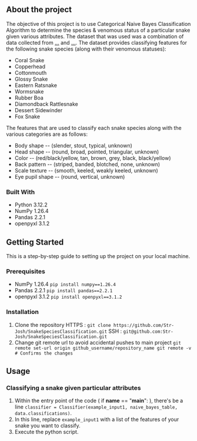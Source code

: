 ## About the project
The objective of this project is to use Categorical Naive Bayes Classification Algorithm to determine the species & venomous status of a particular snake given various attributes.
The dataset that was used was a combination of data collected from [...]() and [...]().
The dataset provides classifying features for the following snake species (along with their venomous statuses):
  - Coral Snake
  - Copperhead
  - Cottonmouth
  - Glossy Snake
  - Eastern Ratsnake
  - Wormsnake
  - Rubber Boa
  - Diamondback Rattlesnake
  - Dessert Sidewinder
  - Fox Snake

The features that are used to classify each snake species along with the various categories are as follows:
  - Body shape -- (slender, stout, typical, unknown)
  - Head shape -- (round, broad, pointed, triangular, unknown)
  - Color -- (red/black/yellow, tan, brown, grey, black, black/yellow)
  - Back pattern -- (striped, banded, blotched, none, unknown)
  - Scale texture -- (smooth, keeled, weakly keeled, unknown)
  - Eye pupil shape -- (round, vertical, unknown)

### Built With
  - Python 3.12.2
  - NumPy 1.26.4
  - Pandas 2.2.1
  - openpyxl 3.1.2


## Getting Started
This is a step-by-step guide to setting up the project on your local machine.

### Prerequisites
- NumPy 1.26.4
    `pip install numpy==1.26.4`
- Pandas 2.2.1
    `pip install pandas==2.2.1`
- openpyxl 3.1.2
    `pip install openpyxl==3.1.2`

### Installation
1. Clone the repository
  HTTPS : `git clone https://github.com/Str-Josh/SnakeSpeciesClassification.git`
  SSH : `git@github.com:Str-Josh/SnakeSpeciesClassification.git`
3. Change git remote url to avoid accidental pushes to main project
  `git remote set-url origin github_username/repository_name
   git remote -v # Confirms the changes`


## Usage

### Classifying a snake given particular attributes
1. Within the entry point of the code ( if __name__ == "__main__": ), there's be a line `classifier = Classifier(example_input1, naive_bayes_table, data.classifications)`.
2. In this line, replace `example_input1` with a list of the features of your snake you want to classify.
3. Execute the python script.





